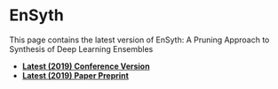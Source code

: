 # EnSyth
This page contains the latest version of EnSyth: A Pruning Approach to Synthesis of Deep Learning Ensembles

* [**Latest (2019) Conference Version**](https://ieeexplore.ieee.org/document/8913944)
* [**Latest (2019) Paper Preprint**](https://arxiv.org/abs/1907.09286)




